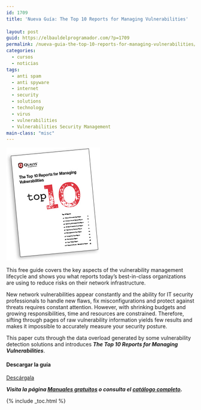 ```yaml
---
id: 1709
title: 'Nueva Guía: The Top 10 Reports for Managing Vulnerabilities'

layout: post
guid: https://elbauldelprogramador.com/?p=1709
permalink: /nueva-guia-the-top-10-reports-for-managing-vulnerabilities/
categories:
  - cursos
  - noticias
tags:
  - anti spam
  - anti spyware
  - internet
  - security
  - solutions
  - technology
  - virus
  - vulnerabilities
  - Vulnerabilities Security Management
main-class: "misc"
---
```

[<img class="alignleft size-full wp-image-1708" alt="The Top 10 Reports for Managing Vulnerabilities" src="/assets/img/2013/07/The-Top-10-Reports-for-Managing-Vulnerabilities.jpg"  />][1]

This free guide covers the key aspects of the vulnerability management lifecycle and shows you what reports today&#8217;s best-in-class organizations are using to reduce risks on their network infrastructure.

New network vulnerabilities appear constantly and the ability for IT security professionals to handle new flaws, fix misconfigurations and protect against threats requires constant attention. However, with shrinking budgets and growing responsibilities, time and resources are constrained. Therefore, sifting through pages of raw vulnerability information yields few results and makes it impossible to accurately measure your security posture.

This paper cuts through the data overload generated by some vulnerability detection solutions and introduces ***The Top 10 Reports for Managing Vulnerabilities***.

#### Descargar la guía

<div class="button-post">
  <a href="http://elbauldelprogramador.tradepub.com/c/pubRD.mpl?sr=oc&_t=oc:&pc=w_qa31" target="_blank" class="wi-button style-3">Descárgala<i class="icon-download icon-2x"></i></a>
</div>

***Visita la página [Manuales gratuitos][2] o consulta el [catálogo completo][3].***



 [1]: http://elbauldelprogramador.tradepub.com/c/pubRD.mpl?sr=oc&_t=oc:&pc=w_qa31/prgm.cgi
 [2]: /manuales-gratuitos/
 [3]: http://elbauldelprogramador.tradepub.com/category/information-technology/1207/ "Catálogo completo de Guías gratuítas "

{% include _toc.html %}
